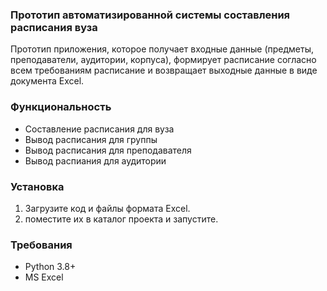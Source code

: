 ### Прототип автоматизированной системы составления расписания вуза
Прототип приложения, которое получает входные данные (предметы, преподаватели, аудитории, корпуса), формирует расписание согласно всем требованиям расписание и возвращает выходные данные в виде документа Excel.
### Функциональность
- Составление расписания для вуза
- Вывод расписания для группы
- Вывод расписания для преподавателя
- Вывод распиания для аудитории
### Установка
1. Загрузите код и файлы формата Excel.
2.  поместите их в каталог проекта и запустите.
### Требования
- Python 3.8+
- MS Excel
